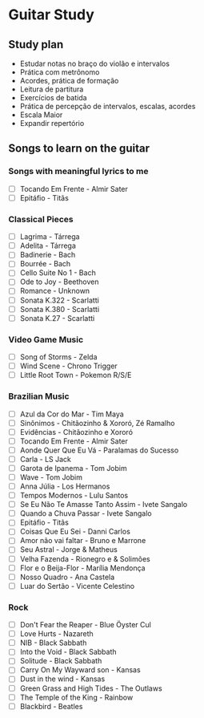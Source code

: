 # Guitar Study

## Study plan

* Estudar notas no braço do violão e intervalos
* Prática com metrônomo
* Acordes, prática de formação
* Leitura de partitura
* Exercícios de batida
* Prática de percepção de intervalos, escalas, acordes
* Escala Maior
* Expandir repertório

## Songs to learn on the guitar

### Songs with meaningful lyrics to me
* [ ] Tocando Em Frente - Almir Sater
* [ ] Epitáfio - Titãs

### Classical Pieces

* [ ] Lagrima - Tárrega
* [ ] Adelita - Tárrega
* [ ] Badinerie - Bach
* [ ] Bourrée - Bach
* [ ] Cello Suite No 1 - Bach
* [ ] Ode to Joy - Beethoven
* [ ] Romance - Unknown
* [ ] Sonata K.322 - Scarlatti
* [ ] Sonata K.380 - Scarlatti
* [ ] Sonata K.27 - Scarlatti

### Video Game Music

* [ ] Song of Storms - Zelda
* [ ] Wind Scene - Chrono Trigger
* [ ] Little Root Town - Pokemon R/S/E

### Brazilian Music

* [ ] Azul da Cor do Mar - Tim Maya
* [ ] Sinônimos - Chitãozinho & Xororó, Zé Ramalho
* [ ] Evidências - Chitãozinho e Xororó 
* [ ] Tocando Em Frente - Almir Sater
* [ ] Aonde Quer Que Eu Vá - Paralamas do Sucesso
* [ ] Carla - LS Jack
* [ ] Garota de Ipanema - Tom Jobim
* [ ] Wave - Tom Jobim
* [ ] Anna Júlia - Los Hermanos
* [ ] Tempos Modernos - Lulu Santos
* [ ] Se Eu Não Te Amasse Tanto Assim - Ivete Sangalo
* [ ] Quando a Chuva Passar - Ivete Sangalo
* [ ] Epitáfio - Titãs
* [ ] Coisas Que Eu Sei - Danni Carlos
* [ ] Amor não vai faltar - Bruno e Marrone
* [ ] Seu Astral - Jorge & Matheus
* [ ] Velha Fazenda - Rionegro e & Solimões
* [ ] Flor e o Beija-Flor - Marília Mendonça
* [ ] Nosso Quadro - Ana Castela
* [ ] Luar do Sertão - Vicente Celestino

### Rock

* [ ] Don't Fear the Reaper - Blue Öyster Cul
* [ ] Love Hurts - Nazareth
* [ ] NIB - Black Sabbath
* [ ] Into the Void - Black Sabbath
* [ ] Solitude - Black Sabbath
* [ ] Carry On My Wayward son - Kansas
* [ ] Dust in the wind - Kansas
* [ ] Green Grass and High Tides - The Outlaws
* [ ] The Temple of the King - Rainbow
* [ ] Blackbird - Beatles
